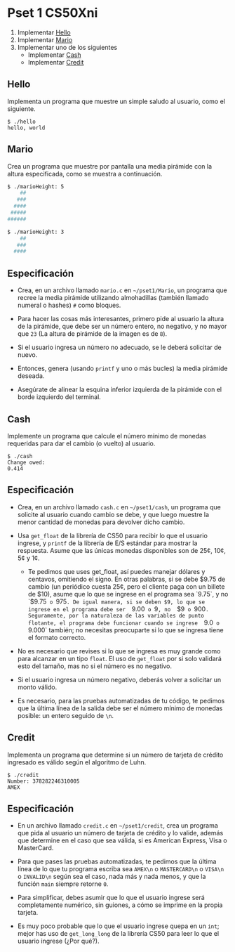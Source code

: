 # Pset 1 CS50Xni

1.  Implementar  <a href="#Hello" class="btn btn-sm btn-default">Hello</a>
2.  Implementar  <a href="#Mario" class="btn btn-sm btn-default">Mario</a>
3.  Implementar uno de los siguientes
    -   Implementar  <a href="#Cash" class="btn btn-sm btn-default">Cash</a>
    -   Implementar  <a href="#Credit" class="btn btn-sm btn-default">Credit</a>


<h2 id="Hello">Hello</h2>

Implementa un programa que muestre un simple saludo al usuario, como el siguiente.

```
$ ./hello
hello, world
```

<h2 id="Mario">Mario</h2>

Crea un programa que muestre por pantalla una media pirámide con la altura especificada, como se muestra a continuación.

```bash
$ ./marioHeight: 5    
    ##
   ###
  ####
 #####
######

$ ./marioHeight: 3
    ##
   ###
  ####
```
## Especificación

-   Crea, en un archivo llamado  `mario.c`  en  `~/pset1/Mario`, un programa que recree la media pirámide utilizando almohadillas (también llamado numeral o hashes)  `#`  como bloques.
    
-   Para hacer las cosas más interesantes, primero pide al usuario la altura de la pirámide, que debe ser un número entero, no negativo, y no mayor que  `23`  (La altura de pirámide de la imagen es de  `8`).
    
-   Si el usuario ingresa un número no adecuado, se le deberá solicitar de nuevo.
    
-   Entonces, genera (usando  `printf`  y uno o más bucles) la media pirámide deseada.
    
-   Asegúrate de alinear la esquina inferior izquierda de la pirámide con el borde izquierdo del terminal.

<h2 id="Cash">Cash</h2>

Implemente un programa que calcule el número mínimo de monedas requeridas para dar el cambio (o vuelto) al usuario.

```
$ ./cash
Change owed: 
0.414
```

## Especificación

-   Crea, en un archivo llamado  `cash.c`  en  `~/pset1/cash`, un programa que solicite al usuario cuando cambio se debe, y que luego muestre la menor cantidad de monedas para devolver dicho cambio.
    
-   Usa  `get_float`  de la librería de CS50 para recibir lo que el usuario ingrese, y  `printf`  de la librería de E/S estándar para mostrar la respuesta. Asume que las únicas monedas disponibles son de 25¢, 10¢, 5¢ y 1¢.
    
    -   Te pedimos que uses get_float, así puedes manejar dólares y centavos, omitiendo el signo. En otras palabras, si se debe $9.75 de cambio (un periódico cuesta 25¢, pero el cliente paga con un billete de $10), asume que lo que se ingrese en el programa sea  `9.75`, y no  `$9.75`  o  `975`. De igual manera, si se deben $9, lo que se ingrese en el programa debe ser  `9.00`  o  `9`, no  `$9`  o  `900`. Seguramente, por la naturaleza de las variables de punto flotante, el programa debe funcionar cuando se ingrese  `9.0`  o  `9.000`  también; no necesitas preocuparte si lo que se ingresa tiene el formato correcto.
        
    
-   No es necesario que revises si lo que se ingresa es muy grande como para alcanzar en un tipo  `float`. El uso de  `get_float`  por si solo validará esto del tamaño, mas no si el número es no negativo.
    
-   Si el usuario ingresa un número negativo, deberás volver a solicitar un monto válido.
    
-   Es necesario, para las pruebas automatizadas de tu código, te pedimos que la última línea de la salida debe ser el número mínimo de monedas posible: un entero seguido de  `\n`.

<h2 id="Credit">Credit</h2>

Implementa un programa que determine si un número de tarjeta de crédito ingresado es válido según el algoritmo de Luhn.

```
$ ./credit
Number: 378282246310005
AMEX
```

## Especificación

-   En un archivo llamado  `credit.c`  en  `~/pset1/credit`, crea un programa que pida al usuario un número de tarjeta de crédito y lo valide, además que determine en el caso que sea válida, si es American Express, Visa o MasterCard.
    
-   Para que pases las pruebas automatizadas, te pedimos que la última línea de lo que tu programa escriba sea  `AMEX\n`  o  `MASTERCARD\n`  o  `VISA\n`  o  `INVALID\n`  según sea el caso, nada más y nada menos, y que la función  `main`  siempre retorne  `0`.
    
-   Para simplificar, debes asumir que lo que el usuario ingrese será completamente numérico, sin guiones, a cómo se imprime en la propia tarjeta.
    
-   Es muy poco probable que lo que el usuario ingrese quepa en un  `int`; mejor has uso de  `get_long_long`  de la librería CS50 para leer lo que el usuario ingrese (¿Por qué?).
